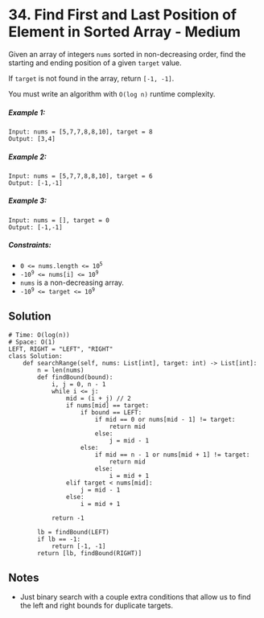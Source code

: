 # 34. Find First and Last Position of Element in Sorted Array - Medium

Given an array of integers `nums` sorted in non-decreasing order, find the starting and ending position of a given `target` value.

If `target` is not found in the array, return `[-1, -1]`.

You must write an algorithm with `O(log n)` runtime complexity.

##### Example 1:

```
Input: nums = [5,7,7,8,8,10], target = 8
Output: [3,4]
```

##### Example 2:

```
Input: nums = [5,7,7,8,8,10], target = 6
Output: [-1,-1]
```

##### Example 3:

```
Input: nums = [], target = 0
Output: [-1,-1]
```

##### Constraints:

- <code>0 <= nums.length <= 10<sup>5</sup></code>
- <code>-10<sup>9</sup> <= nums[i] <= 10<sup>9</sup></code>
- `nums` is a non-decreasing array.
- <code>-10<sup>9</sup> <= target <= 10<sup>9</sup></code>

## Solution

```
# Time: O(log(n))
# Space: O(1)
LEFT, RIGHT = "LEFT", "RIGHT"
class Solution:
    def searchRange(self, nums: List[int], target: int) -> List[int]:
        n = len(nums)
        def findBound(bound):
            i, j = 0, n - 1
            while i <= j:
                mid = (i + j) // 2
                if nums[mid] == target:
                    if bound == LEFT:
                        if mid == 0 or nums[mid - 1] != target:
                            return mid
                        else:
                            j = mid - 1
                    else:
                        if mid == n - 1 or nums[mid + 1] != target:
                            return mid
                        else:
                            i = mid + 1
                elif target < nums[mid]:
                    j = mid - 1
                else:
                    i = mid + 1
            
            return -1
        
        lb = findBound(LEFT)
        if lb == -1:
            return [-1, -1]
        return [lb, findBound(RIGHT)]
```

## Notes
- Just binary search with a couple extra conditions that allow us to find the left and right bounds for duplicate targets.  
